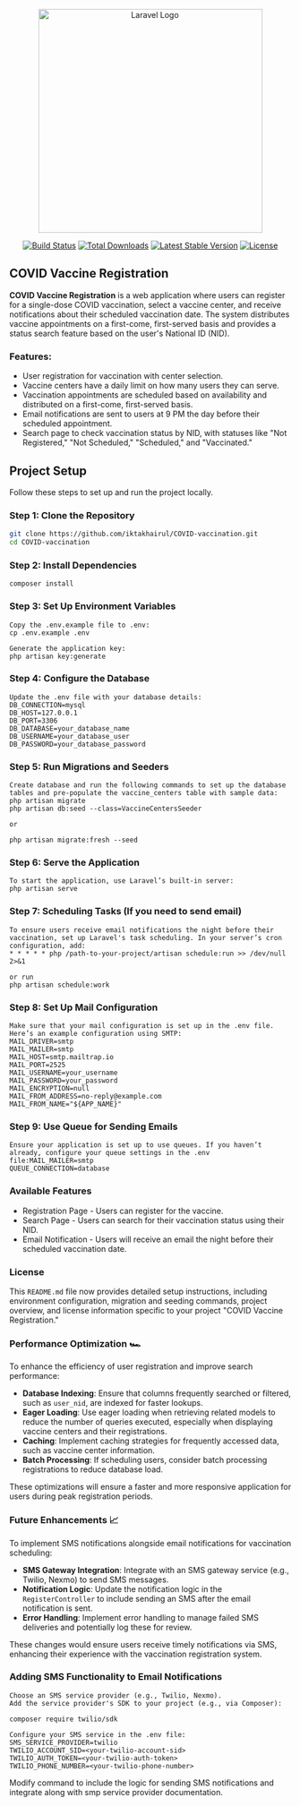 <p align="center"><a href="https://laravel.com" target="_blank"><img src="https://raw.githubusercontent.com/laravel/art/master/logo-lockup/5%20SVG/2%20CMYK/1%20Full%20Color/laravel-logolockup-cmyk-red.svg" width="400" alt="Laravel Logo"></a></p>

<p align="center">
<a href="https://github.com/laravel/framework/actions"><img src="https://github.com/laravel/framework/workflows/tests/badge.svg" alt="Build Status"></a>
<a href="https://packagist.org/packages/laravel/framework"><img src="https://img.shields.io/packagist/dt/laravel/framework" alt="Total Downloads"></a>
<a href="https://packagist.org/packages/laravel/framework"><img src="https://img.shields.io/packagist/v/laravel/framework" alt="Latest Stable Version"></a>
<a href="https://packagist.org/packages/laravel/framework"><img src="https://img.shields.io/packagist/l/laravel/framework" alt="License"></a>
</p>

## COVID Vaccine Registration

**COVID Vaccine Registration** is a web application where users can register for a single-dose COVID vaccination, select a vaccine center, and receive notifications about their scheduled vaccination date. The system distributes vaccine appointments on a first-come, first-served basis and provides a status search feature based on the user's National ID (NID).

### Features:
- User registration for vaccination with center selection.
- Vaccine centers have a daily limit on how many users they can serve.
- Vaccination appointments are scheduled based on availability and distributed on a first-come, first-served basis.
- Email notifications are sent to users at 9 PM the day before their scheduled appointment.
- Search page to check vaccination status by NID, with statuses like "Not Registered," "Not Scheduled," "Scheduled," and "Vaccinated."

## Project Setup

Follow these steps to set up and run the project locally.

### Step 1: Clone the Repository

```bash
git clone https://github.com/iktakhairul/COVID-vaccination.git
cd COVID-vaccination
```
### Step 2: Install Dependencies
```
composer install
```
### Step 3: Set Up Environment Variables
```
Copy the .env.example file to .env:
cp .env.example .env

Generate the application key:
php artisan key:generate
```
### Step 4: Configure the Database
```
Update the .env file with your database details:
DB_CONNECTION=mysql
DB_HOST=127.0.0.1
DB_PORT=3306
DB_DATABASE=your_database_name
DB_USERNAME=your_database_user
DB_PASSWORD=your_database_password
```
### Step 5: Run Migrations and Seeders
```
Create database and run the following commands to set up the database tables and pre-populate the vaccine_centers table with sample data:
php artisan migrate
php artisan db:seed --class=VaccineCentersSeeder

or

php artisan migrate:fresh --seed
```
### Step 6: Serve the Application
```
To start the application, use Laravel’s built-in server:
php artisan serve
```
### Step 7: Scheduling Tasks (If you need to send email)
```
To ensure users receive email notifications the night before their vaccination, set up Laravel's task scheduling. In your server’s cron configuration, add:
* * * * * php /path-to-your-project/artisan schedule:run >> /dev/null 2>&1

or run
php artisan schedule:work
```

### Step 8: Set Up Mail Configuration
```
Make sure that your mail configuration is set up in the .env file. Here’s an example configuration using SMTP:
MAIL_DRIVER=smtp
MAIL_MAILER=smtp
MAIL_HOST=smtp.mailtrap.io
MAIL_PORT=2525
MAIL_USERNAME=your_username
MAIL_PASSWORD=your_password
MAIL_ENCRYPTION=null
MAIL_FROM_ADDRESS=no-reply@example.com
MAIL_FROM_NAME="${APP_NAME}"
```
### Step 9: Use Queue for Sending Emails
```
Ensure your application is set up to use queues. If you haven’t already, configure your queue settings in the .env file:MAIL_MAILER=smtp
QUEUE_CONNECTION=database
```
### Available Features
- Registration Page - Users can register for the vaccine.
- Search Page - Users can search for their vaccination status using their NID. 
- Email Notification - Users will receive an email the night before their scheduled vaccination date.

### License
This `README.md` file now provides detailed setup instructions, including environment configuration, migration and seeding commands, project overview, and license information specific to your project "COVID Vaccine Registration."

### Performance Optimization 🏎️
To enhance the efficiency of user registration and improve search performance:

- **Database Indexing**: Ensure that columns frequently searched or filtered, such as `user_nid`, are indexed for faster lookups.
- **Eager Loading**: Use eager loading when retrieving related models to reduce the number of queries executed, especially when displaying vaccine centers and their registrations.
- **Caching**: Implement caching strategies for frequently accessed data, such as vaccine center information.
- **Batch Processing**: If scheduling users, consider batch processing registrations to reduce database load.

These optimizations will ensure a faster and more responsive application for users during peak registration periods.

### Future Enhancements 📈

To implement SMS notifications alongside email notifications for vaccination scheduling:

- **SMS Gateway Integration**: Integrate with an SMS gateway service (e.g., Twilio, Nexmo) to send SMS messages.
- **Notification Logic**: Update the notification logic in the `RegisterController` to include sending an SMS after the email notification is sent.
- **Error Handling**: Implement error handling to manage failed SMS deliveries and potentially log these for review.

These changes would ensure users receive timely notifications via SMS, enhancing their experience with the vaccination registration system.

### Adding SMS Functionality to Email Notifications
```
Choose an SMS service provider (e.g., Twilio, Nexmo).
Add the service provider's SDK to your project (e.g., via Composer):

composer require twilio/sdk

Configure your SMS service in the .env file:
SMS_SERVICE_PROVIDER=twilio
TWILIO_ACCOUNT_SID=<your-twilio-account-sid>
TWILIO_AUTH_TOKEN=<your-twilio-auth-token>
TWILIO_PHONE_NUMBER=<your-twilio-phone-number>
```
Modify command to include the logic for sending SMS notifications and integrate along with smp service provider documentation.
